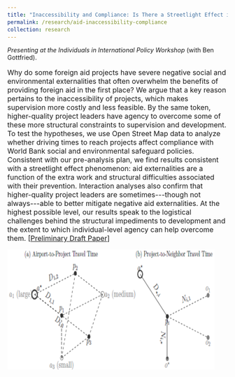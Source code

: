 ```yaml
---
title: "Inaccessibility and Compliance: Is There a Streetlight Effect in Foreign Aid?"
permalink: /research/aid-inaccessibility-compliance
collection: research
---
```


<style>
.thumbnailsafeguards2 {
    background-color: black;
    height: 275px;
    display: inline-block; 
    background-size: cover; 
    background-position: center center;
    background-repeat: no-repeat;
}
</style>

*Presenting at the Individuals in International Policy Workshop* (with Ben Gottfried). 

<p style="font-size: 12pt; width: 100%; text-align: left;">Why do some foreign aid projects have severe negative social and environmental externalities that often overwhelm the benefits of providing foreign aid in the first place? We argue that a key reason pertains to the inaccessibility of projects, which makes supervision more costly and less feasible. By the same token, higher-quality project leaders have agency to overcome some of these more structural constraints to supervision and development. To test the hypotheses, we use Open Street Map data to analyze whether driving times to reach projects affect compliance with World Bank social and environmental safeguard policies. Consistent with our pre-analysis plan, we find results consistent with a streetlight effect phenomenon: aid externalities are a function of the extra work and structural difficulties associated with their prevention. Interaction analyses also confirm that higher-quality project leaders are sometimes---though not always---able to better mitigate negative aid externalities. At the highest possible level, our results speak to the logistical challenges behind the structural impediments to development and the extent to which individual-level agency can help overcome them. [<a href="https://mikedenly.com/files/Denly_Gottfried_Aid-Inaccessibility-Compliance.pdf">Preliminary Draft Paper</a>]  </p>  

<p style="font-size: 12pt; width: 100%; text-align: left;"><img src="/images/travel_time.png" class="thumbnailsafeguards2" style="width: 94%;"></p> 


